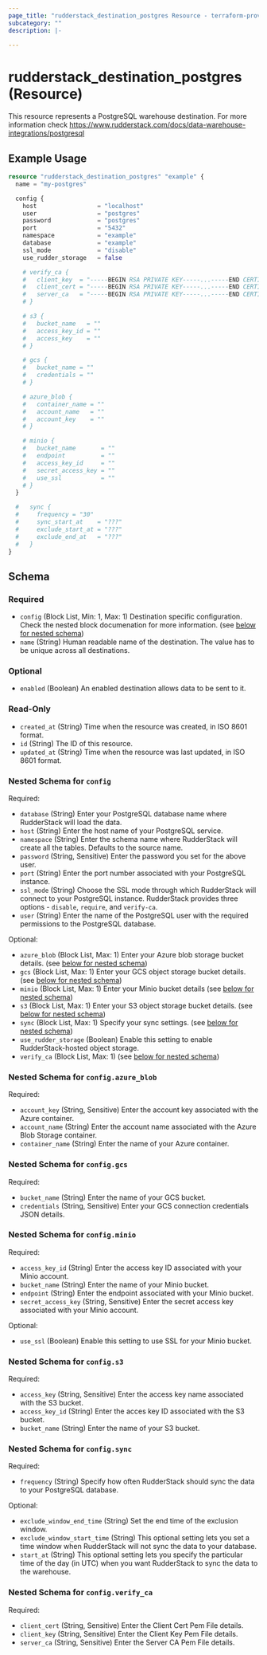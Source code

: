 ```yaml
---
page_title: "rudderstack_destination_postgres Resource - terraform-provider-rudderstack"
subcategory: ""
description: |-
  
---
```


# rudderstack_destination_postgres (Resource)

This resource represents a PostgreSQL warehouse destination. For more information check 
https://www.rudderstack.com/docs/data-warehouse-integrations/postgresql

## Example Usage

```terraform
resource "rudderstack_destination_postgres" "example" {
  name = "my-postgres"

  config {
    host                 = "localhost"
    user                 = "postgres"
    password             = "postgres"
    port                 = "5432"
    namespace            = "example"
    database             = "example"
    ssl_mode             = "disable"
    use_rudder_storage   = false

    # verify_ca {
    #   client_key  = "-----BEGIN RSA PRIVATE KEY-----...-----END CERTIFICATE-----"
    #   client_cert = "-----BEGIN RSA PRIVATE KEY-----...-----END CERTIFICATE-----"
    #   server_ca   = "-----BEGIN RSA PRIVATE KEY-----...-----END CERTIFICATE-----"
    # }

    # s3 {
    #   bucket_name   = ""
    #   access_key_id = ""
    #   access_key    = ""
    # }

    # gcs {
    #   bucket_name = ""
    #   credentials = ""
    # }

    # azure_blob {
    #   container_name = ""
    #   account_name   = ""
    #   account_key    = ""
    # }

    # minio {
    #   bucket_name       = ""
    #   endpoint          = ""
    #   access_key_id     = ""
    #   secret_access_key = ""
    #   use_ssl           = ""
    # }
  }

  #   sync {
  #     frequency = "30"
  #     sync_start_at    = "???"
  #     exclude_start_at = "???"
  #     exclude_end_at   = "???"
  #   }
}
```

<!-- schema generated by tfplugindocs -->
## Schema

### Required

- `config` (Block List, Min: 1, Max: 1) Destination specific configuration. Check the nested block documenation for more information. (see [below for nested schema](#nestedblock--config))
- `name` (String) Human readable name of the destination. The value has to be unique across all destinations.

### Optional

- `enabled` (Boolean) An enabled destination allows data to be sent to it.

### Read-Only

- `created_at` (String) Time when the resource was created, in ISO 8601 format.
- `id` (String) The ID of this resource.
- `updated_at` (String) Time when the resource was last updated, in ISO 8601 format.

<a id="nestedblock--config"></a>
### Nested Schema for `config`

Required:

- `database` (String) Enter your PostgreSQL database name where RudderStack will load the data.
- `host` (String) Enter the host name of your PostgreSQL service.
- `namespace` (String) Enter the schema name where RudderStack will create all the tables. Defaults to the source name.
- `password` (String, Sensitive) Enter the password you set for the above user.
- `port` (String) Enter the port number associated with your PostgreSQL instance.
- `ssl_mode` (String) Choose the SSL mode through which RudderStack will connect to your PostgreSQL instance. RudderStack provides three options - `disable`, `require`, and `verify-ca`.
- `user` (String) Enter the name of the PostgreSQL user with the required permissions to the PostgreSQL database.

Optional:

- `azure_blob` (Block List, Max: 1) Enter your Azure blob storage bucket details. (see [below for nested schema](#nestedblock--config--azure_blob))
- `gcs` (Block List, Max: 1) Enter your GCS object storage bucket details. (see [below for nested schema](#nestedblock--config--gcs))
- `minio` (Block List, Max: 1) Enter your Minio bucket details (see [below for nested schema](#nestedblock--config--minio))
- `s3` (Block List, Max: 1) Enter your S3 object storage bucket details. (see [below for nested schema](#nestedblock--config--s3))
- `sync` (Block List, Max: 1) Specify your sync settings. (see [below for nested schema](#nestedblock--config--sync))
- `use_rudder_storage` (Boolean) Enable this setting to enable RudderStack-hosted object storage.
- `verify_ca` (Block List, Max: 1) (see [below for nested schema](#nestedblock--config--verify_ca))

<a id="nestedblock--config--azure_blob"></a>
### Nested Schema for `config.azure_blob`

Required:

- `account_key` (String, Sensitive) Enter the account key associated with the Azure container.
- `account_name` (String) Enter the account name associated with the Azure Blob Storage container.
- `container_name` (String) Enter the name of your Azure container.


<a id="nestedblock--config--gcs"></a>
### Nested Schema for `config.gcs`

Required:

- `bucket_name` (String) Enter the name of your GCS bucket.
- `credentials` (String, Sensitive) Enter your GCS connection credentials JSON details.


<a id="nestedblock--config--minio"></a>
### Nested Schema for `config.minio`

Required:

- `access_key_id` (String) Enter the access key ID associated with your Minio account.
- `bucket_name` (String) Enter the name of your Minio bucket.
- `endpoint` (String) Enter the endpoint associated with your Minio bucket.
- `secret_access_key` (String, Sensitive) Enter the secret access key associated with your Minio account.

Optional:

- `use_ssl` (Boolean) Enable this setting to use SSL for your Minio bucket.


<a id="nestedblock--config--s3"></a>
### Nested Schema for `config.s3`

Required:

- `access_key` (String, Sensitive) Enter the access key name associated with the S3 bucket.
- `access_key_id` (String) Enter the acces key ID associated with the S3 bucket.
- `bucket_name` (String) Enter the name of your S3 bucket.


<a id="nestedblock--config--sync"></a>
### Nested Schema for `config.sync`

Required:

- `frequency` (String) Specify how often RudderStack should sync the data to your PostgreSQL database.

Optional:

- `exclude_window_end_time` (String) Set the end time of the exclusion window.
- `exclude_window_start_time` (String) This optional setting lets you set a time window when RudderStack will not sync the data to your database.
- `start_at` (String) This optional setting lets you specify the particular time of the day (in UTC) when you want RudderStack to sync the data to the warehouse.


<a id="nestedblock--config--verify_ca"></a>
### Nested Schema for `config.verify_ca`

Required:

- `client_cert` (String, Sensitive) Enter the Client Cert Pem File details.
- `client_key` (String, Sensitive) Enter the Client Key Pem File details.
- `server_ca` (String, Sensitive) Enter the Server CA Pem File details.
